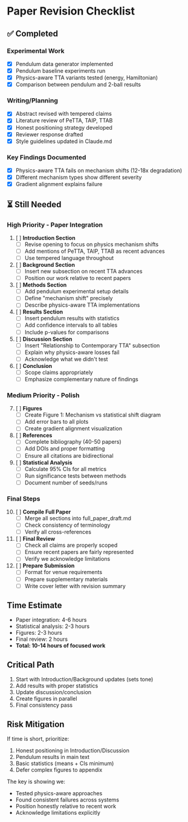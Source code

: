 # Paper Revision Checklist

## ✅ Completed

### Experimental Work
- [x] Pendulum data generator implemented
- [x] Pendulum baseline experiments run
- [x] Physics-aware TTA variants tested (energy, Hamiltonian)
- [x] Comparison between pendulum and 2-ball results

### Writing/Planning
- [x] Abstract revised with tempered claims
- [x] Literature review of PeTTA, TAIP, TTAB
- [x] Honest positioning strategy developed
- [x] Reviewer response drafted
- [x] Style guidelines updated in Claude.md

### Key Findings Documented
- [x] Physics-aware TTA fails on mechanism shifts (12-18x degradation)
- [x] Different mechanism types show different severity
- [x] Gradient alignment explains failure

## ⏳ Still Needed

### High Priority - Paper Integration

1. [ ] **Introduction Section**
   - [ ] Revise opening to focus on physics mechanism shifts
   - [ ] Add mentions of PeTTA, TAIP, TTAB as recent advances
   - [ ] Use tempered language throughout

2. [ ] **Background Section**  
   - [ ] Insert new subsection on recent TTA advances
   - [ ] Position our work relative to recent papers

3. [ ] **Methods Section**
   - [ ] Add pendulum experimental setup details
   - [ ] Define "mechanism shift" precisely
   - [ ] Describe physics-aware TTA implementations

4. [ ] **Results Section**
   - [ ] Insert pendulum results with statistics
   - [ ] Add confidence intervals to all tables
   - [ ] Include p-values for comparisons

5. [ ] **Discussion Section**
   - [ ] Insert "Relationship to Contemporary TTA" subsection
   - [ ] Explain why physics-aware losses fail
   - [ ] Acknowledge what we didn't test

6. [ ] **Conclusion**
   - [ ] Scope claims appropriately
   - [ ] Emphasize complementary nature of findings

### Medium Priority - Polish

7. [ ] **Figures**
   - [ ] Create Figure 1: Mechanism vs statistical shift diagram
   - [ ] Add error bars to all plots
   - [ ] Create gradient alignment visualization

8. [ ] **References**
   - [ ] Complete bibliography (40-50 papers)
   - [ ] Add DOIs and proper formatting
   - [ ] Ensure all citations are bidirectional

9. [ ] **Statistical Analysis**
   - [ ] Calculate 95% CIs for all metrics
   - [ ] Run significance tests between methods
   - [ ] Document number of seeds/runs

### Final Steps

10. [ ] **Compile Full Paper**
    - [ ] Merge all sections into full_paper_draft.md
    - [ ] Check consistency of terminology
    - [ ] Verify all cross-references

11. [ ] **Final Review**
    - [ ] Check all claims are properly scoped
    - [ ] Ensure recent papers are fairly represented
    - [ ] Verify we acknowledge limitations

12. [ ] **Prepare Submission**
    - [ ] Format for venue requirements
    - [ ] Prepare supplementary materials
    - [ ] Write cover letter with revision summary

## Time Estimate

- Paper integration: 4-6 hours
- Statistical analysis: 2-3 hours  
- Figures: 2-3 hours
- Final review: 2 hours
- **Total: 10-14 hours of focused work**

## Critical Path

1. Start with Introduction/Background updates (sets tone)
2. Add results with proper statistics
3. Update discussion/conclusion
4. Create figures in parallel
5. Final consistency pass

## Risk Mitigation

If time is short, prioritize:
1. Honest positioning in Introduction/Discussion
2. Pendulum results in main text
3. Basic statistics (means + CIs minimum)
4. Defer complex figures to appendix

The key is showing we:
- Tested physics-aware approaches
- Found consistent failures across systems
- Position honestly relative to recent work
- Acknowledge limitations explicitly